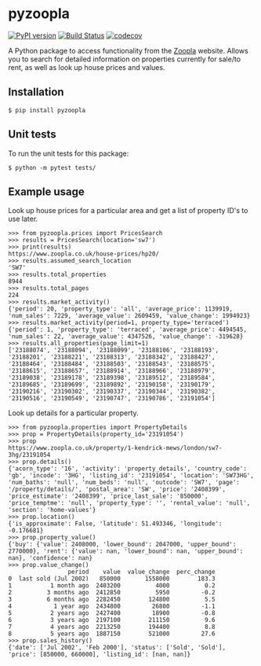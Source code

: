 # pyzoopla

[![PyPI version](https://badge.fury.io/py/pyzoopla.svg)](https://pypi.org/project/pyzoopla/) 
[![Build Status](https://travis-ci.org/imrankhan17/properties.svg?branch=master)](https://travis-ci.org/imrankhan17/properties) 
[![codecov](https://codecov.io/gh/imrankhan17/properties/branch/master/graph/badge.svg)](https://codecov.io/gh/imrankhan17/properties)  

A Python package to access functionality from the [Zoopla](https://www.zoopla.co.uk/) website.  Allows you to search for detailed information on properties currently for sale/to rent, as well as look up house prices and values.

## Installation

`$ pip install pyzoopla`

## Unit tests

To run the unit tests for this package:

`$ python -m pytest tests/`

## Example usage

Look up house prices for a particular area and get a list of property ID's to use later.

```
>>> from pyzoopla.prices import PricesSearch
>>> results = PricesSearch(location='sw7')
>>> print(results)
https://www.zoopla.co.uk/house-prices/hp20/
>>> results.assumed_search_location
'SW7'
>>> results.total_properties
8944
>>> results.total_pages
224
>>> results.market_activity()
{'period': 20, 'property_type': 'all', 'average_price': 1139919, 'num_sales': 7229, 'average_value': 2609459, 'value_change': 1994923}
>>> results.market_activity(period=1, property_type='terraced')
{'period': 1, 'property_type': 'terraced', 'average_price': 4494545, 'num_sales': 22, 'average_value': 4347526, 'value_change': -319628}
>>> results.all_properties(page_limit=1)
['23188074', '23188094', '23188099', '23188106', '23188193', '23188201', '23188221', '23188313', '23188342', '23188427', '23188464', '23188484', '23188503', '23188543', '23188575', '23188615', '23188657', '23188914', '23188966', '23188979', '23189038', '23189178', '23189398', '23189512', '23189584', '23189685', '23189699', '23189892', '23190158', '23190179', '23190216', '23190302', '23190337', '23190344', '23190382', '23190516', '23190549', '23190747', '23190786', '23191054']
```

Look up details for a particular property.

```
>>> from pyzoopla.properties import PropertyDetails
>>> prop = PropertyDetails(property_id='23191054')
>>> prop
https://www.zoopla.co.uk/property/1-kendrick-mews/london/sw7-3hg/23191054
>>> prop.details()
{'acorn_type': '16', 'activity': 'property_details', 'country_code': 'gb', 'incode': '3HG', 'listing_id': '23191054', 'location': 'SW73HG', 'num_baths': 'null', 'num_beds': 'null', 'outcode': 'SW7', 'page': '/property/details/', 'postal_area': 'SW', 'price': '2408399', 'price_estimate': '2408399', 'price_last_sale': '850000', 'price_temptme': 'null', 'property_type': '', 'rental_value': 'null', 'section': 'home-values'}
>>> prop.location()
{'is_approximate': False, 'latitude': 51.493346, 'longitude': -0.176681}
>>> prop.property_value()
{'buy': {'value': 2408000, 'lower_bound': 2047000, 'upper_bound': 2770000}, 'rent': {'value': nan, 'lower_bound': nan, 'upper_bound': nan}, 'confidence': nan}
>>> prop.value_change()
                 period    value  value_change  perc_change
0  last sold (Jul 2002)   850000       1558000        183.3
1           1 month ago  2403200          4000          0.2
2          3 months ago  2412850          5950         -0.2
3          6 months ago  2282450        124800          5.5
4            1 year ago  2434800         26800         -1.1
5           2 years ago  2427400         18900         -0.8
6           3 years ago  2197100        211150          9.6
7           4 years ago  2213250        194400          8.8
8           5 years ago  1887150        521000         27.6
>>> prop.sales_history()
{'date': ['Jul 2002', 'Feb 2000'], 'status': ['Sold', 'Sold'], 'price': [850000, 660000], 'listing_id': [nan, nan]}
```
